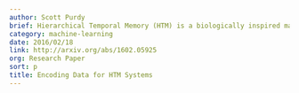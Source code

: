 ```yaml
---
author: Scott Purdy
brief: Hierarchical Temporal Memory (HTM) is a biologically inspired machine intelligence technology that mimics the architecture and processes of the neocortex. In this white paper we describe how to encode data as Sparse Distributed Representations (SDRs) for use in HTM systems. We explain several existing encoders, which are available through the open source project called NuPIC, and we discuss requirements for creating encoders for new types of data.
category: machine-learning
date: 2016/02/18
link: http://arxiv.org/abs/1602.05925
org: Research Paper
sort: p
title: Encoding Data for HTM Systems
---
```

